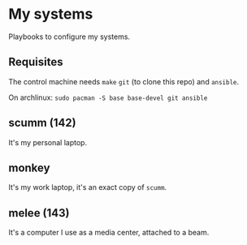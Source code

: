 # My systems

Playbooks to configure my systems.

## Requisites

The control machine needs `make` `git` (to clone this repo) and `ansible`.

On archlinux: `sudo pacman -S base base-devel git ansible`

## scumm (142)

It's my personal laptop.

## monkey

It's my work laptop, it's an exact copy of `scumm`.

## melee (143)

It's a computer I use as a media center, attached to a beam.
